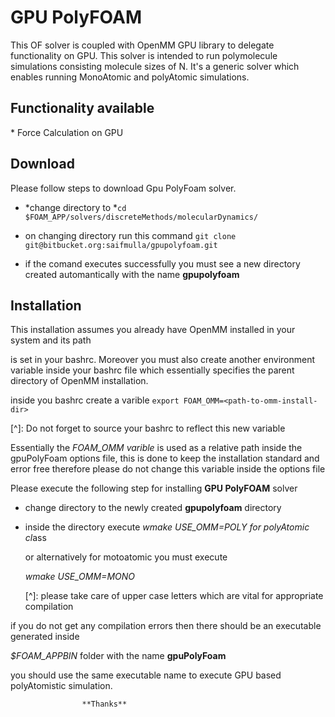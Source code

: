 **GPU PolyFOAM**
================

This OF solver is coupled with OpenMM GPU library to delegate functionality on
GPU. This solver is intended to run polymolecule simulations consisting molecule
sizes of N. It's a generic solver which enables running MonoAtomic and
polyAtomic simulations.



**Functionality available**
---------------------------

\* Force Calculation on GPU



**Download**
------------

Please follow steps to download Gpu PolyFoam solver.

-   *change directory to *`cd
    $FOAM_APP/solvers/discreteMethods/molecularDynamics/  `

-   on changing directory run this command `git clone
    git@bitbucket.org:saifmulla/gpupolyfoam.git`

-   if the comand executes successfully you must see a new directory created
    automantically with the name **gpupolyfoam**



**Installation** 
-----------------



This installation assumes you already have OpenMM installed in your system and
its path

is set in your bashrc. Moreover you must also create another environment
variable inside your bashrc file which essentially specifies the parent
directory of OpenMM installation.

inside you bashrc create a varible `export FOAM_OMM=<path-to-omm-install-dir>`



[^]: Do not forget to source your bashrc to reflect this new variable



Essentially the *FOAM_OMM varible* is used as a relative path inside the
gpuPolyFoam options file, this is done to keep the installation standard and
error free therefore please do not change this variable inside the options file



Please execute the following step for installing **GPU PolyFOAM** solver

-   change directory to the newly created **gpupolyfoam** directory

-   inside the directory execute *wmake USE_OMM=POLY for polyAtomic cl*ass

    or alternatively for motoatomic you must execute

    *wmake USE_OMM=MONO*

    [^]: please take care of upper case letters which are vital for appropriate
    compilation

if you do not get any compilation errors then there should be an executable
generated inside

*$FOAM_APPBIN* folder with the name **gpuPolyFoam**

you should use the same executable name to execute GPU based polyAtomistic
simulation.



                    **Thanks**
